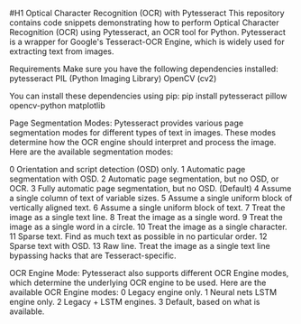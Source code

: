#H1 Optical Character Recognition (OCR) with Pytesseract
This repository contains code snippets demonstrating how to perform Optical Character Recognition (OCR) using Pytesseract, an OCR tool for Python. Pytesseract is a wrapper for Google's Tesseract-OCR Engine, which is widely used for extracting text from images.

Requirements
Make sure you have the following dependencies installed:
pytesseract
PIL (Python Imaging Library)
OpenCV (cv2)

You can install these dependencies using pip:
pip install pytesseract pillow opencv-python matplotlib

Page Segmentation Modes:
Pytesseract provides various page segmentation modes for different types of text in images. These modes determine how the OCR engine should interpret and process the image.
Here are the available segmentation modes:

0 Orientation and script detection (OSD) only.
1 Automatic page segmentation with OSD.
2 Automatic page segmentation, but no OSD, or OCR.
3 Fully automatic page segmentation, but no OSD. (Default)
4 Assume a single column of text of variable sizes.
5 Assume a single uniform block of vertically aligned text.
6 Assume a single uniform block of text.
7 Treat the image as a single text line.
8 Treat the image as a single word.
9 Treat the image as a single word in a circle.
10 Treat the image as a single character.
11 Sparse text. Find as much text as possible in no particular order.
12 Sparse text with OSD.
13 Raw line. Treat the image as a single text line bypassing hacks that are Tesseract-specific.

OCR Engine Mode:
Pytesseract also supports different OCR Engine modes, which determine the underlying OCR engine to be used. Here are the available OCR Engine modes:
0 Legacy engine only.
1 Neural nets LSTM engine only.
2 Legacy + LSTM engines.
3 Default, based on what is available.

